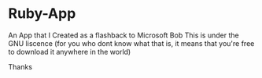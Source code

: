 # Ruby-App
An App that I Created as a flashback to Microsoft Bob
This is under the GNU liscence 
(for you who dont know what that is, it means that you're free to download it anywhere in the world)


Thanks
